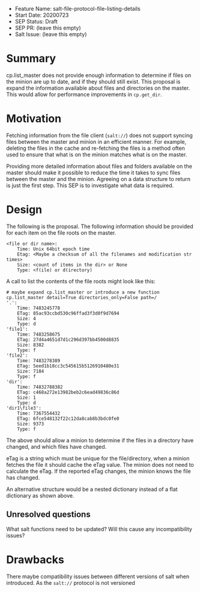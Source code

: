 - Feature Name: salt-file-protocol-file-listing-details
- Start Date: 20200723
- SEP Status: Draft
- SEP PR: (leave this empty)
- Salt Issue: (leave this empty)

# Summary
[summary]: #summary

cp.list_master does not provide enough information to determine if files on the
minion are up to date, and if they should still exist. This proposal is expand
the information available about files and directories on the master. This would
allow for performance improvements in ``cp.get_dir``.

# Motivation
[motivation]: #motivation

Fetching information from the file client (``salt://``) does not support syncing
files between the master and minion in an efficient manner. For example,
deleting the files in the cache and re-fetching the files is a method often used
to ensure that what is on the minion matches what is on the master.

Providing more detailed information about files and folders available on the
master should make it possible to reduce the time it takes to sync files between
the master and the minion. Agreeing on a data structure to return is just the
first step. This SEP is to investigate what data is required.

# Design
[design]: #detailed-design

The following is the proposal. The following information should be provided for
each item on the file roots on the master.
```
<file or dir name>:
    Time: Unix 64bit epoch time
    Etag: <Maybe a checksum of all the filenames and modification str times>
    Size: <count of items in the dir> or None
    Type: <f(ile) or d(irectory)
```
A call to list the contents of the file roots might look like this:
```
# maybe expand cp.list_master or introduce a new function
cp.list_master detail=True directories_only=False path=/
'.':
    Time: 7483245778
    ETag: 85ac93ccbd530c96ffad3f3d0f9d7694
    Size: 4
    Type: d
'file1':
    Time: 7483258675
    ETag: 27d4a4651d7d1c296d397bb4500d8835
    Size: 8382
    Type: f
'file2':
    Time: 7483278389
    ETag: 5eed1b18cc3c545615b5126910480e31
    Size: 7184
    Type: f
'dir':
    Time: 74832788382
    ETag: c468a272e13982beb2c6ead49836c86d
    Size: 1
    Type: d
'dir1\file3':
    Time: 7367554432
    ETag: 6fce548132f22c12da8cab8b3bdc0fe0
    Size: 9373
    Type: f
```
The above should allow a minion to determine if the files in a directory have
changed, and which files have changed.

eTag is a string which must be unique for the file/directory, when a minion
fetches the file it should cache the eTag value. The minion does not need to
calculate the eTag. If the reported eTag changes, the minion knows the file has
changed.

An alternative structure would be a nested dictionary instead of a flat
dictionary as shown above.

## Unresolved questions
[unresolved]: #unresolved-questions

What salt functions need to be updated?
Will this cause any incompatibility issues?

# Drawbacks
[drawbacks]: #drawbacks

There maybe compatibility issues between different versions of salt when
introduced. As the ``salt://`` protocol is not versioned
